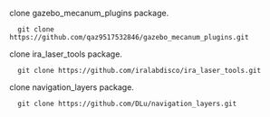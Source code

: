 clone gazebo_mecanum_plugins package.
```
  git clone https://github.com/qaz9517532846/gazebo_mecanum_plugins.git
```

clone ira_laser_tools package.
```
  git clone https://github.com/iralabdisco/ira_laser_tools.git
```

clone navigation_layers package.
```
  git clone https://github.com/DLu/navigation_layers.git
```
